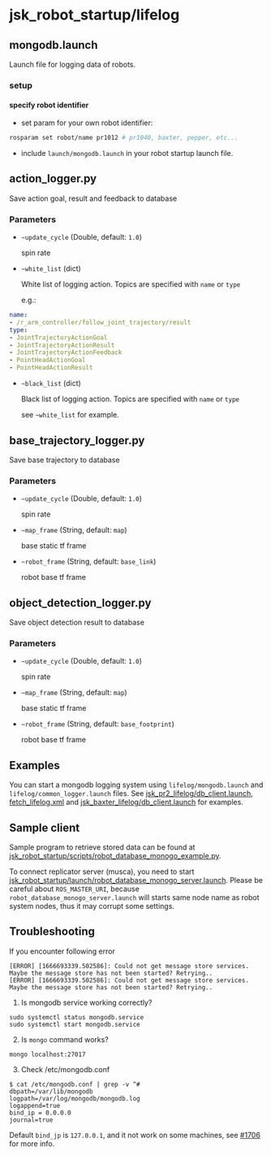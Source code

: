 jsk_robot_startup/lifelog
===

## mongodb.launch

Launch file for logging data of robots.

### setup

#### specify robot identifier

- set param for your own robot identifier:

```bash
rosparam set robot/name pr1012 # pr1040, baxter, pepper, etc...
```

- include `launch/mongodb.launch` in your robot startup launch file.

## action_logger.py

Save action goal, result and feedback to database

### Parameters

* `~update_cycle` (Double, default: `1.0`)

  spin rate
  
* `~white_list` (dict)

  White list of logging action. Topics are specified with `name` or `type`
  
  e.g.:

```yaml
name:
- /r_arm_controller/follow_joint_trajectory/result
type:
- JointTrajectoryActionGoal
- JointTrajectoryActionResult
- JointTrajectoryActionFeedback
- PointHeadActionGoal
- PointHeadActionResult
```

* `~black_list` (dict)

  Black list of logging action. Topics are specified with `name` or `type`

  see `~white_list` for example.

## base_trajectory_logger.py

Save base trajectory to database

### Parameters

* `~update_cycle` (Double, default: `1.0`)

  spin rate

* `~map_frame` (String, default: `map`)

  base static tf frame
  
* `~robot_frame` (String, default: `base_link`)

  robot base tf frame
  
## object_detection_logger.py

Save object detection result to database

### Parameters

* `~update_cycle` (Double, default: `1.0`)

  spin rate

* `~map_frame` (String, default: `map`)

  base static tf frame
  
* `~robot_frame` (String, default: `base_footprint`)

  robot base tf frame


## Examples

You can start a mongodb logging system using `lifelog/mongodb.launch` and `lifelog/common_logger.launch` files.
 See [jsk_pr2_lifelog/db_client.launch](https://github.com/jsk-ros-pkg/jsk_robot/blob/5d90d483aaa674d33968f34db83f53cd3d018bd4/jsk_pr2_robot/jsk_pr2_startup/jsk_pr2_lifelog/db_client.launch), [fetch_lifelog.xml](https://github.com/jsk-ros-pkg/jsk_robot/blob/921097b7a9c16cd99d0eb8f9f271bda4784dadc5/jsk_fetch_robot/jsk_fetch_startup/launch/fetch_lifelog.xml) and [jsk_baxter_lifelog/db_client.launch](https://github.com/jsk-ros-pkg/jsk_robot/blob/c03dc5af06d8b7786b4212b132047acaa229eb0e/jsk_baxter_robot/jsk_baxter_startup/jsk_baxter_lifelog/db_client.launch) for examples.

## Sample client

Sample program to retrieve stored data can be found at [jsk_robot_startup/scripts/robot_database_monogo_example.py](./scripts/robot_database_monogo_example.py).

To connect replicator server (musca), you need to start [jsk_robot_startup/launch/robot_database_monogo_server.launch](./launch/robot_database_monogo_server.launch). Please be careful about `ROS_MASTER_URI`, because `robot_database_monogo_server.launch` will starts same node name as robot system nodes, thus it may corrupt some settings.

## Troubleshooting

If you encounter following error
```
[ERROR] [1666693339.502586]: Could not get message store services. Maybe the message store has not been started? Retrying..
[ERROR] [1666693339.502586]: Could not get message store services. Maybe the message store has not been started? Retrying..
```

1) Is mongodb service working correctly?
```
sudo systemctl status mongodb.service
sudo systemctl start mongodb.service
```

2) Is `mongo` command works?
```
mongo localhost:27017
```

3) Check /etc/mongodb.conf
```
$ cat /etc/mongodb.conf | grep -v ^#
dbpath=/var/lib/mongodb
logpath=/var/log/mongodb/mongodb.log
logappend=true
bind_ip = 0.0.0.0
journal=true
```
Default `bind_jp` is `127.0.0.1`, and it not work on some machines, see [#1706](https://github.com/jsk-ros-pkg/jsk_robot/issues/1706) for more info.
